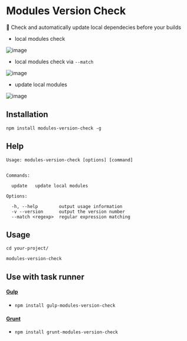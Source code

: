 # Modules Version Check

🔎 Check and automatically update local dependecies before your builds

* local modules check

![image](https://raw.githubusercontent.com/FrendEr/modules-version-check/master/static/mvc-demo1.gif)

* local modules check via `--match`

![image](https://raw.githubusercontent.com/FrendEr/modules-version-check/master/static/mvc-demo2.gif)

* update local modules

![image](https://raw.githubusercontent.com/FrendEr/modules-version-check/master/static/mvc-demo3.gif)

## Installation

```
npm install modules-version-check -g
```

## Help

```
Usage: modules-version-check [options] [command]


Commands:

  update   update local modules

Options:

  -h, --help        output usage information
  -v --version      output the version number
  --match <regexp>  regular expression matching
```

## Usage

```
cd your-project/

modules-version-check
```

## Use with task runner

#### [Gulp](https://github.com/FrendEr/gulp-modules-version-check)

* `npm install gulp-modules-version-check`

#### [Grunt](https://github.com/FrendEr/grunt-modules-version-check)

* `npm install grunt-modules-version-check`
